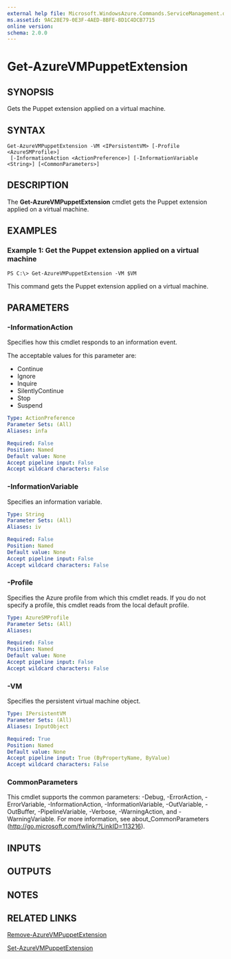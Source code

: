 ```yaml
---
external help file: Microsoft.WindowsAzure.Commands.ServiceManagement.dll-Help.xml
ms.assetid: 9AC28E79-0E3F-4AED-8BFE-8D1C4DCB7715
online version: 
schema: 2.0.0
---
```


# Get-AzureVMPuppetExtension

## SYNOPSIS
Gets the Puppet extension applied on a virtual machine.

## SYNTAX

```
Get-AzureVMPuppetExtension -VM <IPersistentVM> [-Profile <AzureSMProfile>]
 [-InformationAction <ActionPreference>] [-InformationVariable <String>] [<CommonParameters>]
```

## DESCRIPTION
The **Get-AzureVMPuppetExtension** cmdlet gets the Puppet extension applied on a virtual machine.

## EXAMPLES

### Example 1: Get the Puppet extension applied on a virtual machine
```
PS C:\> Get-AzureVMPuppetExtension -VM $VM
```

This command gets the Puppet extension applied on a virtual machine.

## PARAMETERS

### -InformationAction
Specifies how this cmdlet responds to an information event.

The acceptable values for this parameter are:

- Continue
- Ignore
- Inquire
- SilentlyContinue
- Stop
- Suspend

```yaml
Type: ActionPreference
Parameter Sets: (All)
Aliases: infa

Required: False
Position: Named
Default value: None
Accept pipeline input: False
Accept wildcard characters: False
```

### -InformationVariable
Specifies an information variable.

```yaml
Type: String
Parameter Sets: (All)
Aliases: iv

Required: False
Position: Named
Default value: None
Accept pipeline input: False
Accept wildcard characters: False
```

### -Profile
Specifies the Azure profile from which this cmdlet reads.
If you do not specify a profile, this cmdlet reads from the local default profile.

```yaml
Type: AzureSMProfile
Parameter Sets: (All)
Aliases: 

Required: False
Position: Named
Default value: None
Accept pipeline input: False
Accept wildcard characters: False
```

### -VM
Specifies the persistent virtual machine object.

```yaml
Type: IPersistentVM
Parameter Sets: (All)
Aliases: InputObject

Required: True
Position: Named
Default value: None
Accept pipeline input: True (ByPropertyName, ByValue)
Accept wildcard characters: False
```

### CommonParameters
This cmdlet supports the common parameters: -Debug, -ErrorAction, -ErrorVariable, -InformationAction, -InformationVariable, -OutVariable, -OutBuffer, -PipelineVariable, -Verbose, -WarningAction, and -WarningVariable. For more information, see about_CommonParameters (<http://go.microsoft.com/fwlink/?LinkID=113216>).

## INPUTS

## OUTPUTS

## NOTES

## RELATED LINKS

[Remove-AzureVMPuppetExtension](./Remove-AzureVMPuppetExtension.md)

[Set-AzureVMPuppetExtension](./Set-AzureVMPuppetExtension.md)


